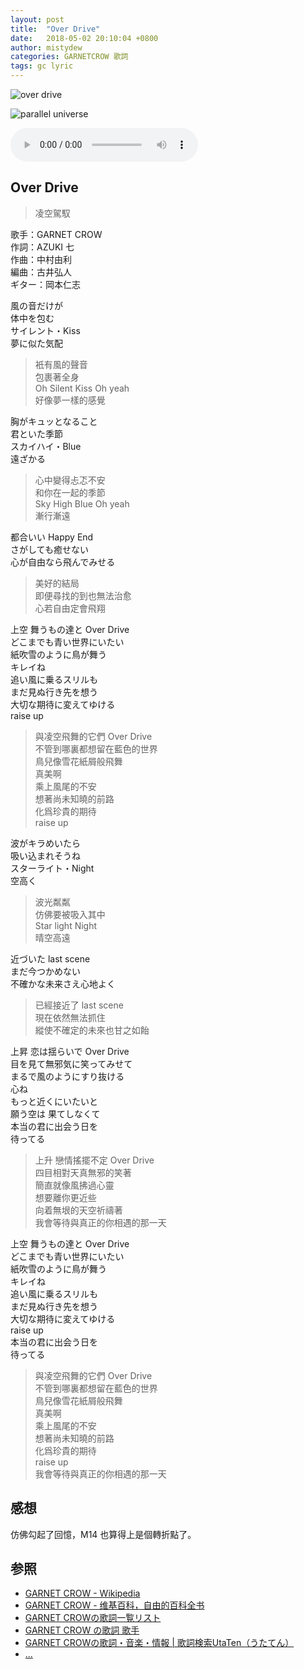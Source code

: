 ```yaml
---
layout: post
title:  "Over Drive"
date:   2018-05-02 20:10:04 +0800
author: mistydew
categories: GARNETCROW 歌詞
tags: gc lyric
---
```

![over drive](https://raw.githubusercontent.com/mistydew/gc/master/images/cover/single/Single_31th_Over_Drive.jpg)

![parallel universe](https://raw.githubusercontent.com/mistydew/gc/master/images/cover/album/Album_08th_parallel_universe.jpg)

<audio controls>
  <source src="https://raw.githubusercontent.com/mistydew/gc2/master/Over%20Drive.mp3" type="audio/mpeg">
您的浏览器不支持 audio 元素。
</audio>

## Over Drive
> 凌空駕馭

歌手：GARNET CROW<br>
作詞：AZUKI 七<br>
作曲：中村由利<br>
編曲：古井弘人<br>
ギター：岡本仁志

風の音だけが<br>
体中を包む<br>
サイレント・Kiss<br>
夢に似た気配

> 衹有風的聲音<br>
> 包裹著全身<br>
> Oh Silent Kiss Oh yeah<br>
> 好像夢一樣的感覺

胸がキュッとなること<br>
君といた季節<br>
スカイハイ・Blue<br>
遠ざかる

> 心中變得忐忑不安<br>
> 和你在一起的季節<br>
> Sky High Blue Oh yeah<br>
> 漸行漸遠

都合いい Happy End<br>
さがしても癒せない<br>
心が自由なら飛んでみせる

> 美好的結局<br>
> 即便尋找的到也無法治愈<br>
> 心若自由定會飛翔

上空 舞うもの達と Over Drive<br>
どこまでも青い世界にいたい<br>
紙吹雪のように鳥が舞う<br>
キレイね<br>
追い風に乗るスリルも<br>
まだ見ぬ行き先を想う<br>
大切な期待に変えてゆける<br>
raise up

> 與凌空飛舞的它們 Over Drive<br>
> 不管到哪裏都想留在藍色的世界<br>
> 鳥兒像雪花紙屑般飛舞<br>
> 真美啊<br>
> 乘上風尾的不安<br>
> 想著尚未知曉的前路<br>
> 化爲珍貴的期待<br>
> raise up

波がキラめいたら<br>
吸い込まれそうね<br>
スターライト・Night<br>
空高く

> 波光粼粼<br>
> 仿佛要被吸入其中<br>
> Star light Night<br>
> 晴空高遠

近づいた last scene<br>
まだ今つかめない<br>
不確かな未来さえ心地よく

> 已經接近了 last scene<br>
> 現在依然無法抓住<br>
> 縱使不確定的未來也甘之如飴

上昇 恋は揺らいで Over Drive<br>
目を見て無邪気に笑ってみせて<br>
まるで風のようにすり抜ける<br>
心ね<br>
もっと近くにいたいと<br>
願う空は 果てしなくて<br>
本当の君に出会う日を<br>
待ってる

> 上升 戀情搖擺不定 Over Drive<br>
> 四目相對天真無邪的笑著<br>
> 簡直就像風拂過心靈<br>
> 想要離你更近些<br>
> 向着無垠的天空祈禱著<br>
> 我會等待與真正的你相遇的那一天

上空 舞うもの達と Over Drive<br>
どこまでも青い世界にいたい<br>
紙吹雪のように鳥が舞う<br>
キレイね<br>
追い風に乗るスリルも<br>
まだ見ぬ行き先を想う<br>
大切な期待に変えてゆける<br>
raise up<br>
本当の君に出会う日を<br>
待ってる

> 與凌空飛舞的它們 Over Drive<br>
> 不管到哪裏都想留在藍色的世界<br>
> 鳥兒像雪花紙屑般飛舞<br>
> 真美啊<br>
> 乘上風尾的不安<br>
> 想著尚未知曉的前路<br>
> 化爲珍貴的期待<br>
> raise up<br>
> 我會等待與真正的你相遇的那一天

## 感想
仿佛勾起了回憶，M14 也算得上是個轉折點了。

## 参照
* [GARNET CROW - Wikipedia](https://ja.wikipedia.org/wiki/GARNET_CROW)
* [GARNET CROW - 维基百科，自由的百科全书](https://zh.wikipedia.org/wiki/GARNET_CROW)
* [GARNET CROWの歌詞一覧リスト](https://www.uta-net.com/artist/344)
* [GARNET CROW の歌詞 歌手](http://www.kasi-time.com/subcat-uta-167-1.html)
* [GARNET CROWの歌詞・音楽・情報 \| 歌詞検索UtaTen（うたてん）](https://utaten.com/artist/GARNET+CROW)
* [...](https://github.com/mistydew/gc)
